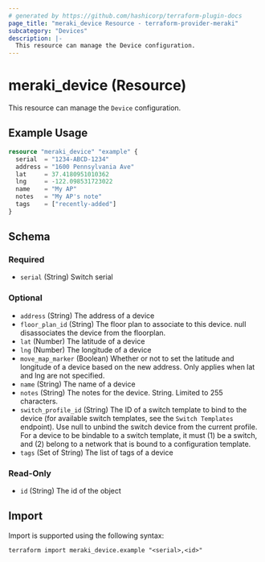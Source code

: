 ```yaml
---
# generated by https://github.com/hashicorp/terraform-plugin-docs
page_title: "meraki_device Resource - terraform-provider-meraki"
subcategory: "Devices"
description: |-
  This resource can manage the Device configuration.
---
```


# meraki_device (Resource)

This resource can manage the `Device` configuration.

## Example Usage

```terraform
resource "meraki_device" "example" {
  serial  = "1234-ABCD-1234"
  address = "1600 Pennsylvania Ave"
  lat     = 37.4180951010362
  lng     = -122.098531723022
  name    = "My AP"
  notes   = "My AP's note"
  tags    = ["recently-added"]
}
```

<!-- schema generated by tfplugindocs -->
## Schema

### Required

- `serial` (String) Switch serial

### Optional

- `address` (String) The address of a device
- `floor_plan_id` (String) The floor plan to associate to this device. null disassociates the device from the floorplan.
- `lat` (Number) The latitude of a device
- `lng` (Number) The longitude of a device
- `move_map_marker` (Boolean) Whether or not to set the latitude and longitude of a device based on the new address. Only applies when lat and lng are not specified.
- `name` (String) The name of a device
- `notes` (String) The notes for the device. String. Limited to 255 characters.
- `switch_profile_id` (String) The ID of a switch template to bind to the device (for available switch templates, see the `Switch Templates` endpoint). Use null to unbind the switch device from the current profile. For a device to be bindable to a switch template, it must (1) be a switch, and (2) belong to a network that is bound to a configuration template.
- `tags` (Set of String) The list of tags of a device

### Read-Only

- `id` (String) The id of the object

## Import

Import is supported using the following syntax:

```shell
terraform import meraki_device.example "<serial>,<id>"
```

